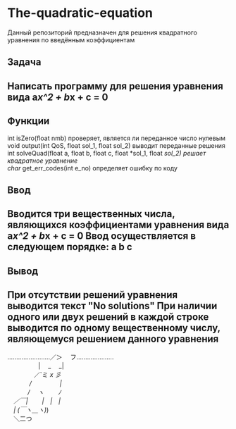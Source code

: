 # The-quadratic-equation
Данный репозиторий предназначен для решения квадратного уравнения по введённым коэффициентам
## Задача
Написать программу для решения уравнения вида a*x^2 + b*x + c = 0
---
## Функции
int isZero(float nmb) проверяет, является ли переданное число нулевым  
void output(int QoS, float sol_1, float sol_2) выводит переданные решения
int solveQuad(float a, float b, float c, float *sol_1, float *sol_2) решает квадратное уравнение  
char* get_err_codes(int e_no) определяет ошибку по коду
## Ввод
Вводится три вещественных числа, являющихся коэффициентами уравнения вида a*x^2 + b*x + c = 0
Ввод осуществляется в следующем порядке: a b c
---
## Вывод
При отсутствии решений уравнения выводится текст "No solutions"
При наличии одного или двух решений в каждой строке выводится по одному вещественному числу, являющемуся решением данного уравнения
---
........................／＞　 フ.....................  
　　　　　| 　_　 _|  
　 　　　／`ミ _x 彡  
　　 　 /　　　 　 |  
　　　 /　 ヽ　　 ﾉ  
　／￣|　　 |　|　|  
　| (￣ヽ＿_ヽ_)_)  
　＼二つ  
